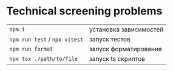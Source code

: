 # Technical screening problems

|                               |                        |
| ----------------------------- | ---------------------- |
| `npm i`                       | установка зависимостей |
| `npm run test` / `npx vitest` | запуск тестов          |
| `npm run format`              | запуск форматирования  |
| `npx tsx ./path/to/file`      | запуск ts скриптов     |
